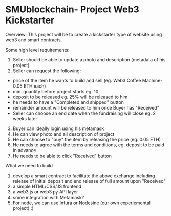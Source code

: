 # SMUblockchain- Project Web3 Kickstarter

Overview: This project will be to create a kickstarter type of website using web3 and smart contracts.

Some high level requirements:

1. Seller should be able to update a photo and description (metadata of his project).
2. Seller can request the following:

- price of the item he wants to build and sell (eg. Web3 Coffee Machine- 0.05 ETH each)
- min. quantity before project starts eg. 10
- deposit to be released eg. 25% will be released to him
- he needs to have a "Completed and shipped" button
- remainder amount will be released to him once Buyer has "Received"
- Seller can choose an end date when the fundraising will close eg. 2 weeks later

3. Buyer can ideally login using his metamask
4. He can view photo and all description of project
5. He can choose to "buy" the item by releasing the price (eg. 0.05 ETH)
6. He needs to agree with the terms and conditions, eg. deposit to be paid in advance
7. He needs to be able to click "Received" button

What we need to build

1. develop a smart contract to facilitate the above exchange including release of initial deposit and end release of full amount upon "Received"
2. a simple HTML/CSS/JS frontend
3. a web3.js or web3.py API layer
4. some integration with Metamask?
5. For node, we can use Infura or Nodesine (our own experiemental project) :)

